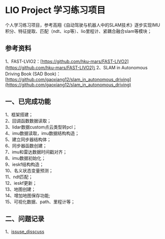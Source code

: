 <!--
 * @Author: yangjun_d 295967654@qq.com
 * @Date: 2025-08-25 07:09:51
 * @LastEditors: yangjun_d 295967654@qq.com
 * @LastEditTime: 2025-09-01 02:51:43
 * @FilePath: /lio_project_wk/src/lio_project/README.md
 * @Description: 这是默认设置,请设置`customMade`, 打开koroFileHeader查看配置 进行设置: https://github.com/OBKoro1/koro1FileHeader/wiki/%E9%85%8D%E7%BD%AE
-->
# LIO Project 学习练习项目

个人学习练习项目，参考高翔《自动驾驶与机器人中的SLAM技术》逐步实现IMU积分、特征提取、匹配（ndt、icp等）、lio里程计、紧耦合融合slam等模块；

## 参考资料

1、FAST-LVIO2：[https://github.com/hku-mars/FAST-LIVO2](https://github.com/hku-mars/FAST-LIVO2)\
2、SLAM in Autonomous Driving Book (SAD Book)：[https://github.com/gaoxiang12/slam_in_autonomous_driving](https://github.com/gaoxiang12/slam_in_autonomous_driving)

## 一、已完成功能

1、框架搭建；\
2、回调函数数据读取；\
3、lidar数据custom点云类型转pcl；\
4、imu数据读取，imu数据结构构造；\
5、建立同步器结构体；\
6、同步器函数创建；\
7、imu和雷达数据时间戳对齐；\
8、imu数据初始化；\
9、ieskf结构构造；\
10、名义状态变量预测；\
11、ndt匹配；\
12、ieskf更新；\
13、地图创建；\
14、增加地图保存功能;\
15、可视化数据、path、里程计等；

## 二、问题记录

1、[issuse_disscuss](./doc/issuse_discuss.md)
